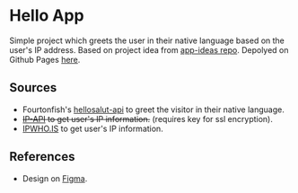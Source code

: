 # Hello App

Simple project which greets the user in their native language based on the user's IP address. Based on project idea from [app-ideas repo](https://github.com/florinpop17/app-ideas/blob/master/Projects/1-Beginner/Hello-App.md). Depolyed on Github Pages [here](https://ranmerc.github.io/implement-app-ideas/beginner/Hello-App/index.html).

## Sources

- Fourtonfish's [hellosalut-api](https://fourtonfish.com/project/hellosalut-api/) to greet the visitor in their native language.
- ~~[IP-API](https://ip-api.com/docs/api:json) to get user's IP information.~~ (requires key for ssl encryption).
- [IPWHO.IS](https://ipwhois.io/) to get user's IP information.

## References

- Design on [Figma](https://www.figma.com/file/goRUGEm0yXeLZypGp3p4R7/Hello-App).
